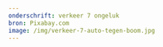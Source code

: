 ```yaml
---
onderschrift: verkeer 7 ongeluk
bron: Pixabay.com
image: /img/verkeer-7-auto-tegen-boom.jpg
---
```

